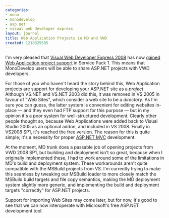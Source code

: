 ```yaml
---
categories:
- mono
- monodevelop
- asp.net
- visual web developer express
layout: journal
title: Web Application Projects in MD and VWD
created: 1218829505
---
```

I'm very pleased that <a href="http://www.microsoft.com/express/vwd/">Visual Web Developer Express 2008</a> has now <a href="http://blogs.msdn.com/webdevtools/archive/2008/05/12/visual-studio-2008-sp1-beta.aspx">gained Web Application project support</a> in Service Pack 1. This means that MonoDevelop users will be able to share ASP.NET projects with VWD developers.

For those of you who haven't heard the story behind this, Web Application projects are support for developing your ASP.NET site as a <em>project</em>. Although VS.NET and VS.NET 2003 did this, it was removed in VS 2005 in favour of "Web Sites", which consider a web site to be a <em>directory</em>. As I'm sure you can guess, the latter system is convenient for editing websites in-place &mdash; and they even had FTP support for this purpose &mdash; but in my opinion it's a poor system for well-structured development. Clearly other people thought so, because Web Applications were added back to Visual Studio 2005 as an optional addon, and included in VS 2008. Finally in VS2008 SP1, it's reached the free version. The reason for this is quite simple; it's a necessity for proper <a href="http://www.asp.net/mvc/">ASP.NET MVC</a> development.

At the moment, MD trunk does a passable job of opening projects from VWD 2008 SP1, but building and deployment isn't so great, because when I originally implemented these, I had to work around some of the limitations in MD's build and deployment system. These workarounds aren't quite compatible with the MSBuild projects from VS. I'm currently trying to make this seamless by tweaking our MSBuild loader to more closely match the MSBuild build targets and file copy semantics, making the MD deployment system slightly more generic, and implementing the build and deployment targets "correctly" for ASP.NET projects.

Support for importing Web Sites may come later, but for now, it's good to see that we can now interoperate with Microsoft's free ASP.NET development tool.
<!--break-->
